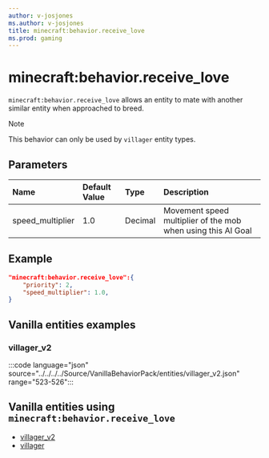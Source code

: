```yaml
---
author: v-josjones
ms.author: v-josjones
title: minecraft:behavior.receive_love
ms.prod: gaming
---
```


# minecraft:behavior.receive_love

`minecraft:behavior.receive_love` allows an entity to mate with another similar entity when approached to breed.

> [!NOTE]
> This behavior can only be used by `villager` entity types.

## Parameters

|Name |Default Value  |Type  |Description  |
|:----------|:----------|:----------|:----------|
|speed_multiplier| 1.0| Decimal| Movement speed multiplier of the mob when using this AI Goal |

## Example

```json
"minecraft:behavior.receive_love":{
    "priority": 2,
    "speed_multiplier": 1.0,
}
```

## Vanilla entities examples

### villager_v2

:::code language="json" source="../../../../Source/VanillaBehaviorPack/entities/villager_v2.json" range="523-526":::

## Vanilla entities using `minecraft:behavior.receive_love`

- [villager_v2](../../../../Source/VanillaBehaviorPack_Snippets/entities/villager_v2.md)
- [villager](../../../../Source/VanillaBehaviorPack_Snippets/entities/villager.md)
